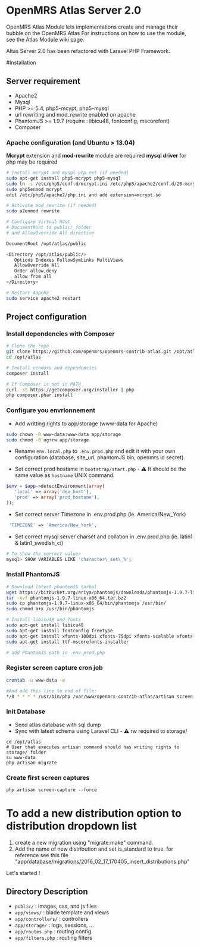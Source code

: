 OpenMRS Atlas Server 2.0
=====================

OpenMRS Atlas Module lets implementations create and manage their bubble on the OpenMRS Atlas
For instructions on how to use the module, see the Atlas Module wiki page.

Altas Server 2.0 has been refactored with Laravel PHP Framework.

#Installation
## Server requirement
- Apache2
- Mysql
- PHP >= 5.4, php5-mcypt, php5-mysql
- url rewriting and mod_rewrite enabled on apache
- PhantomJS >= 1.9.7 (require : libicu48, fontconfig, mscorefont)
- Composer

### Apache configuration (and Ubuntu > 13.04)
**Mcrypt** extension and **mod-rewrite** module are required
**mysql driver** for php may be required
```sh
# Install mcrypt and mysql php ext (if needed)
sudo apt-get install php5-mcrypt php5-mysql
sudo ln -s /etc/php5/conf.d/mcrypt.ini /etc/php5/apache2/conf.d/20-mcrypt.ini
sudo php5enmod mcrypt
edit /etc/php5/apache2/php.ini and add extension=mcrypt.so

# Activate mod_rewrite (if needed)
sudo a2enmod rewrite

# Configure Virtual Host
# DocumentRoot to public/ folder
# and AllowOverride All directive

DocumentRoot /opt/atlas/public

<Directory /opt/atlas/public/>
   Options Indexes FollowSymLinks MultiViews
   AllowOverride All
   Order allow,deny
   allow from all
</Directory>

# Restart Aapche
sudo service apache2 restart
```
## Project configuration

### Install dependencies with Composer
```sh
# Clone the repo
git clone https://github.com/openmrs/openmrs-contrib-atlas.git /opt/atlas
cd /opt/atlas

# Install vendors and dependencies
composer install

# If Composer is not in PATH
curl -sS https://getcomposer.org/installer | php
php composer.phar install
```
### Configure you envrionnement

- Add writting rights to app/storage (www-data for Apache)

```sh 
sudo chown -R www-data:www-data app/storage
sudo chmod -R ug+rw app/storage
```

 - Rename `env.local.php` to `.env.prod.php` and edit it with your own configuration (database, site_url, phantomJS bin, openmrs id secret).

 - Set correct prod hostame in `bootstrap/start.php`  - :warning: It should be the same value as `hostname` UNIX command.

```php
$env = $app->detectEnvironment(array(
   'local' => array('dev_host'),
   'prod' => array('prod_hostame'),
));
```
 - Set correct server Timezone in .env.prod.php (ie. America/New_York)
```php
 'TIMEZONE' => 'America/New_York',
```
 - Set correct mysql server charset and collation in .env.prod.php (ie. latin1 & latin1_swedish_ci)
```sh
# To show the correct value:
mysql> SHOW VARIABLES LIKE 'character\_set\_%';
```

### Install PhantomJS
```sh
# Download latest phantomJS tarbal
wget https://bitbucket.org/ariya/phantomjs/downloads/phantomjs-1.9.7-linux-x86_64.tar.bz2
tar -xvf phantomjs-1.9.7-linux-x86_64.tar.bz2
sudo cp phantomjs-1.9.7-linux-x86_64/bin/phantomjs /usr/bin/
sudo chmod a+x /usr/bin/phantomjs

# Install libicu48 and fonts
sudo apt-get install libicu48
sudo apt-get install fontconfig freetype
sudo apt-get install xfonts-100dpi xfonts-75dpi xfonts-scalable xfonts-cyrillic
sudo apt-get install ttf-mscorefonts-installer

# add PhantomJS path in .env.prod.php
```

### Register screen capture cron job
```sh
crontab -u www-data -e

#And add this line to end of file:
*/8 * * * * /usr/bin/php /var/www/openmrs-contrib-atlas/artisan screen-capture
```
### Init Database
- Seed atlas database with sql dump
- Sync with latest schema using Laravel CLI - :warning: rw required to storage/
```
cd /opt/atlas
# User that executes artisan command should has writing rights to storage/ folder
su www-data 
php artisan migrate
```
### Create first screen captures
`php artisan screen-capture --force`

# To add a new distribution option to distribution dropdown list
1. create a new migration using "migrate:make" command.
2. Add the name of new distribution and set is_standard to true.
    for reference see this file "app/database/migrations/2016_02_17_170405_insert_distributions.php"


Let's started ! 

## Directory Description
- `public/` : images, css, and js files 
- `app/views/` : blade template and views
- `app/controllers/` : controllers
- `app/storage/` : logs, sessions, ...
- `app/routes.php` : routing config
- `app/filters.php` : routing filters

